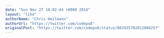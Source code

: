 ```yaml
---
date: "Sun Nov 27 18:02:44 +0000 2016"
layout: "like"
authorName: "Chris Heilmann"
authorUrl: "https://twitter.com/codepo8"
originalPost: "https://twitter.com/codepo8/status/802935702812000257"
---
```

